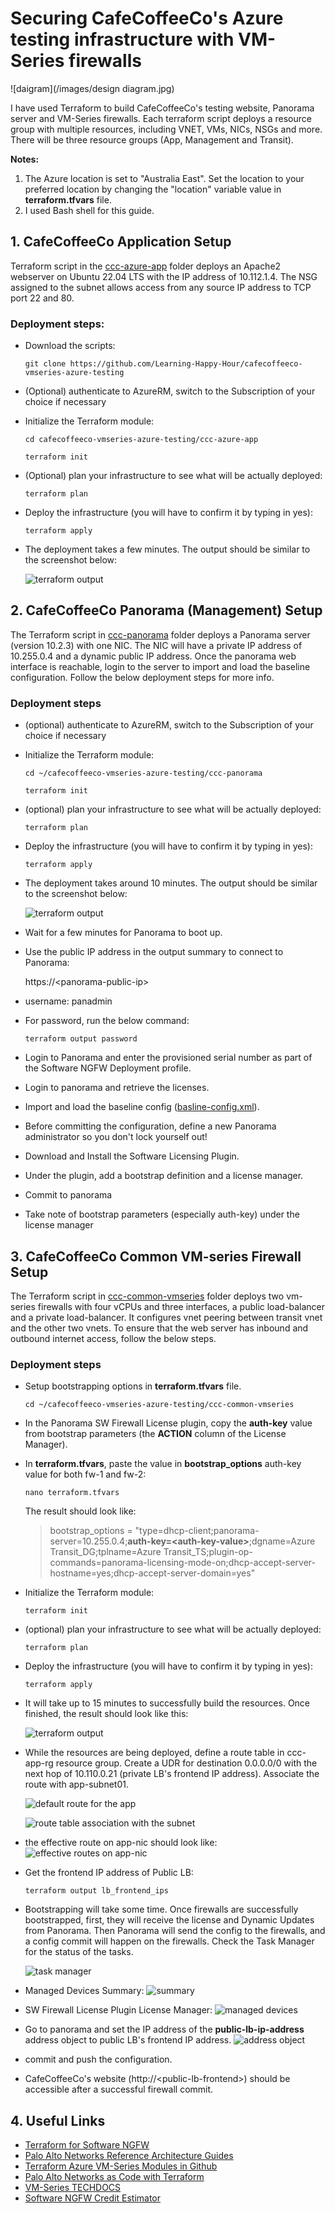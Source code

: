 # Securing CafeCoffeeCo's Azure testing infrastructure with VM-Series firewalls

  ![daigram](/images/design diagram.jpg)

I have used Terraform to build CafeCoffeeCo's testing website, Panorama server and VM-Series firewalls. Each terraform script deploys a resource group with multiple resources, including VNET, VMs, NICs, NSGs and more. There will be three resource groups (App, Management and Transit).

**Notes:** 

1. The Azure location is set to "Australia East". Set the location to your preferred location by changing the "location" variable value in __terraform.tfvars__ file.
2. I used Bash shell for this guide.
   
## 1. CafeCoffeeCo Application Setup

Terraform script in the [ccc-azure-app](/ccc-azure-app/) folder deploys an Apache2 webserver on Ubuntu 22.04 LTS with the IP address of 10.112.1.4. The NSG assigned to the subnet allows access from any source IP address to TCP port 22 and 80.

### Deployment steps:

- Download the scripts:

    ```
    git clone https://github.com/Learning-Happy-Hour/cafecoffeeco-vmseries-azure-testing
- (Optional) authenticate to AzureRM, switch to the Subscription of your choice if necessary

- Initialize the Terraform module:

    ```
    cd cafecoffeeco-vmseries-azure-testing/ccc-azure-app
    ```
    ```
    terraform init
    ```
- (Optional) plan your infrastructure to see what will be actually deployed:
    
     ```
    terraform plan
    ```    
- Deploy the infrastructure (you will have to confirm it by typing in yes):

    ```
    terraform apply
    ```
- The deployment takes a few minutes. The output should be similar to the screenshot below:

  ![terraform output](/images/app-output.jpg)

## 2. CafeCoffeeCo Panorama (Management) Setup 

The Terraform script in [ccc-panorama](/ccc-panorama/) folder deploys a Panorama server (version 10.2.3) with one NIC. The NIC will have a private IP address of 10.255.0.4 and a dynamic public IP address. Once the panorama web interface is reachable, login to the server to import and load the baseline configuration. Follow the below deployment steps for more info.

### Deployment steps

- (optional) authenticate to AzureRM, switch to the Subscription of your choice if necessary

- Initialize the Terraform module:
    ```
    cd ~/cafecoffeeco-vmseries-azure-testing/ccc-panorama
    ```
    ```
    terraform init
    ```
- (optional) plan your infrastructure to see what will be actually deployed:
    
     ```
    terraform plan
    ```    
- Deploy the infrastructure (you will have to confirm it by typing in yes):

    ```
    terraform apply
    ```
- The deployment takes around 10 minutes. The output should be similar to the screenshot below:

    ![terraform output](/images/panorama-output.jpg)


- Wait for a few minutes for Panorama to boot up.
- Use the public IP address in the output summary to connect to Panorama:

    https://\<panorama-public-ip\>

-  username: panadmin

- For password, run the below command:

    ```
    terraform output password
    ```
- Login to Panorama and enter the provisioned serial number as part of the Software NGFW Deployment profile.
- Login to panorama and retrieve the licenses. 
- Import and load the baseline config ([basline-config.xml](/ccc-panorama/baseline-config.xml)).
- Before committing the configuration, define a new Panorama administrator so you don't lock yourself out!
- Download and Install the Software Licensing Plugin. 
- Under the plugin, add a bootstrap definition and a license manager.
- Commit to panorama
- Take note of bootstrap parameters (especially auth-key) under the license manager


## 3. CafeCoffeeCo Common VM-series Firewall Setup

The Terraform script in [ccc-common-vmseries](/ccc-common-vmseries/) folder deploys two vm-series firewalls with four vCPUs and three interfaces, a public load-balancer and a private load-balancer. It configures vnet peering between transit vnet and the other two vnets. To ensure that the web server has inbound and outbound internet access, follow the below steps.


### Deployment steps

- Setup bootstrapping options in  **terraform.tfvars** file. 
    ```
    cd ~/cafecoffeeco-vmseries-azure-testing/ccc-common-vmseries
    ```
   
-  In the Panorama SW Firewall License plugin, copy the **auth-key** value from bootstrap parameters (the  **ACTION** column of the License Manager). 

- In **terraform.tfvars**, paste the value in **bootstrap_options** auth-key value for both fw-1 and fw-2:  

    
    ```
    nano terraform.tfvars
    ```
    The result should look like:

    
    > bootstrap_options = "type=dhcp-client;panorama-server=10.255.0.4;__**auth-key=\<auth-key-value\>**__;dgname=Azure Transit_DG;tplname=Azure Transit_TS;plugin-op-commands=panorama-licensing-mode-on;dhcp-accept-server-hostname=yes;dhcp-accept-server-domain=yes"
    
- Initialize the Terraform module:

    ```
    terraform init
    ```
- (optional) plan your infrastructure to see what will be actually deployed:
    
     ```
    terraform plan
    ```    
- Deploy the infrastructure (you will have to confirm it by typing in yes):

    ```
    terraform apply
    ```
- It will take up to 15 minutes to successfully build the resources. Once finished, the result should look like this:

    ![terraform output](/images/vmseries-output.jpg)


- While the resources are being deployed, define a route table in ccc-app-rg resource group. Create a UDR for destination  0.0.0.0/0 with the next hop of 10.110.0.21 (private LB's frontend IP address). Associate the route with app-subnet01.

    ![default route for the app](/images/default-route-definition.jpg)

    ![route table association with the subnet](/images/route-association.jpg)

- the effective route on app-nic should look like:
    ![effective routes on app-nic](/images/effective-routes.jpg)

- Get the frontend IP address of Public LB:
    ```
    terraform output lb_frontend_ips
    ```
- Bootstrapping will take some time. Once firewalls are successfully bootstrapped, first, they will receive the license and Dynamic Updates from Panorama. Then Panorama will send the config to the firewalls, and a config commit will happen on the firewalls. Check the Task Manager for the status of the tasks.

    ![task manager](/images/task%20manager.jpg)

- Managed Devices Summary:
    ![summary](/images/Managed%20Devices%20Summary.jpg)
- SW Firewall License Plugin License Manager:
    ![managed devices](/images/License%20Manager%20Managed%20Devices.jpg)

- Go to panorama and set the IP address of the **public-lb-ip-address** address object to public LB's frontend IP address.
    ![address object](/images/address-object.jpg)

- commit and push the configuration.
- CafeCoffeeCo's website (http://\<public-lb-frontend\>) should be accessible after a successful firewall commit.

## 4. Useful Links

- [Terraform for Software NGFW](https://pan.dev/swfw/) 
- [Palo Alto Networks  Reference Architecture Guides](https://www.paloaltonetworks.com/resources/reference-architectures)
- [Terraform Azure VM-Series Modules in Github](https://github.com/PaloAltoNetworks/terraform-azurerm-vmseries-modules)
- [Palo Alto Networks as Code with Terraform](https://pan.dev/terraform/)
- [VM-Series TECHDOCS](https://docs.paloaltonetworks.com/vm-series)
- [Software NGFW Credit Estimator](https://www.paloaltonetworks.com/resources/tools/ngfw-credits-estimator)



